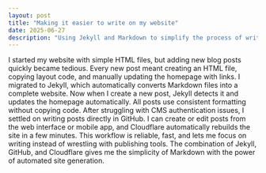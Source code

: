 ```yaml
---
layout: post
title: "Making it easier to write on my website"
date: 2025-06-27
description: "Using Jekyll and Markdown to simplify the process of writing to / editing my website"
---
```


I started my website with simple HTML files, but adding new blog posts quickly became tedious. Every new post meant creating an HTML file, copying layout code, and manually updating the homepage with links.
I migrated to Jekyll, which automatically converts Markdown files into a complete website. Now when I create a new post, Jekyll detects it and updates the homepage automatically. All posts use consistent formatting without copying code.
After struggling with CMS authentication issues, I settled on writing posts directly in GitHub. I can create or edit posts from the web interface or mobile app, and Cloudflare automatically rebuilds the site in a few minutes.
This workflow is reliable, fast, and lets me focus on writing instead of wrestling with publishing tools. The combination of Jekyll, GitHub, and Cloudflare gives me the simplicity of Markdown with the power of automated site generation.